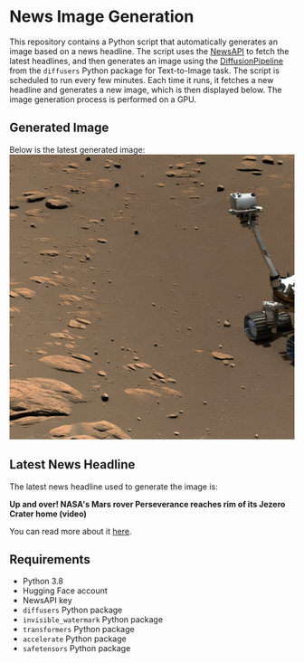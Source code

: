 # News Image Generation
This repository contains a Python script that automatically generates an image based on a news headline. The script uses the [NewsAPI](https://newsapi.org/) to fetch the latest headlines, and then generates an image using the [DiffusionPipeline](https://github.com/huggingface/diffusers) from the `diffusers` Python package for Text-to-Image task.
The script is scheduled to run every few minutes. Each time it runs, it fetches a new headline and generates a new image, which is then displayed below. The image generation process is performed on a GPU.

## Generated Image
Below is the latest generated image:
![Generated Image](image.png)

## Latest News Headline
The latest news headline used to generate the image is:

**Up and over! NASA's Mars rover Perseverance reaches rim of its Jezero Crater home (video)**

You can read more about it [here](https://news.google.com/rss/articles/CBMi1AFBVV95cUxPOFRRQ0oycnZiTmVtYUtiY25TV2FLdjA1TkM1LTkwUmp5THpVZThWNXhnYWh4RnUtd3V5ZzFiTUphTGt1d3pJR1RNZW4xMThhNzB6OThCc2VKM0RGeGthSk9pX0hZRFlUQ0g3MDRLcVhLSkdHbkxwNGpOVDRFT3ZvV1pSbC1hWGRvdl9mZ19sblBKS3NNdGx3UkNpTXNZVFU2LXo4WXJ0bjBNQWxxNFZIa19BTTlQSnJVMVpYMElyQlNuekRFcFdaamU4R05hMmNuYzI2Yg?oc=5).

## Requirements
- Python 3.8
- Hugging Face account
- NewsAPI key
- `diffusers` Python package
- `invisible_watermark` Python package
- `transformers` Python package
- `accelerate` Python package
- `safetensors` Python package
